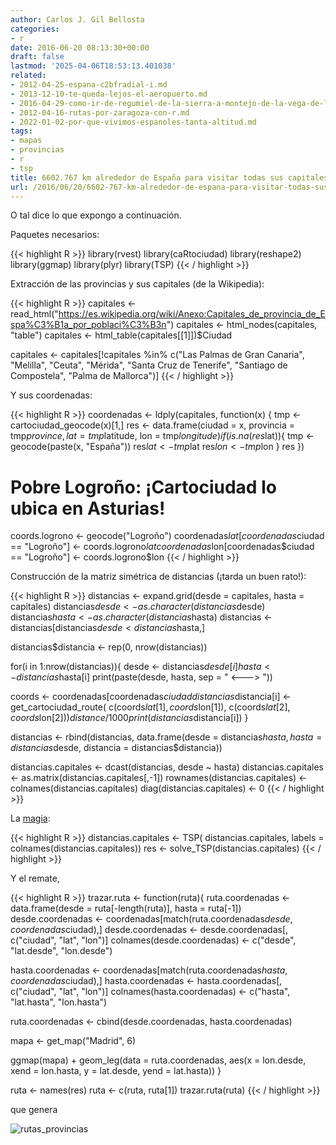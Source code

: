 ```yaml
---
author: Carlos J. Gil Bellosta
categories:
- r
date: 2016-06-20 08:13:30+00:00
draft: false
lastmod: '2025-04-06T18:53:13.401038'
related:
- 2012-04-25-espana-c2bfradial-i.md
- 2013-12-10-te-queda-lejos-el-aeropuerto.md
- 2016-04-29-como-ir-de-regumiel-de-la-sierra-a-montejo-de-la-vega-de-la-serrezuela.md
- 2012-04-16-rutas-por-zaragoza-con-r.md
- 2022-01-02-por-que-vivimos-espanoles-tanta-altitud.md
tags:
- mapas
- provincias
- r
- tsp
title: 6602.767 km alrededor de España para visitar todas sus capitales de provincia
url: /2016/06/20/6602-767-km-alrededor-de-espana-para-visitar-todas-sus-capitales-de-provincia/
---
```


O tal dice lo que expongo a continuación.

Paquetes necesarios:

{{< highlight R >}}
library(rvest)
library(caRtociudad)
library(reshape2)
library(ggmap)
library(plyr)
library(TSP)
{{< / highlight >}}


Extracción de las provincias y sus capitales (de la Wikipedia):


{{< highlight R >}}
capitales <- read_html("https://es.wikipedia.org/wiki/Anexo:Capitales_de_provincia_de_Espa%C3%B1a_por_poblaci%C3%B3n")
capitales <- html_nodes(capitales, "table")
capitales <- html_table(capitales[[1]])$Ciudad

capitales <- capitales[!capitales %in%
  c("Las Palmas de Gran Canaria",
    "Melilla", "Ceuta", "Mérida",
    "Santa Cruz de Tenerife",
    "Santiago de Compostela",
    "Palma de Mallorca")]
{{< / highlight >}}


Y sus coordenadas:


{{< highlight R >}}
coordenadas <- ldply(capitales, function(x) {
    tmp <- cartociudad_geocode(x)[1,]
    res <- data.frame(ciudad = x, provincia = tmp$province, lat = tmp$latitude, lon = tmp$longitude)
    if(is.na(res$lat)){
      tmp <- geocode(paste(x, "España"))
      res$lat <- tmp$lat
      res$lon <- tmp$lon
    }
    res
  })

# Pobre Logroño: ¡Cartociudad lo ubica en Asturias!
coords.logrono <- geocode("Logroño")
coordenadas$lat[coordenadas$ciudad == "Logroño"] <- coords.logrono$lat
coordenadas$lon[coordenadas$ciudad == "Logroño"] <- coords.logrono$lon
{{< / highlight >}}


Construcción de la matriz simétrica de distancias (¡tarda un buen rato!):


{{< highlight R >}}
distancias <- expand.grid(desde = capitales, hasta = capitales)
distancias$desde <- as.character(distancias$desde)
distancias$hasta <- as.character(distancias$hasta)
distancias <- distancias[distancias$desde < distancias$hasta,]

distancias$distancia <- rep(0, nrow(distancias))

for(i in 1:nrow(distancias)){
  desde <- distancias$desde[i]
  hasta <- distancias$hasta[i]
  print(paste(desde, hasta, sep = " <---> "))

  coords <- coordenadas[coordenadas$ciudad %in% c(desde, hasta),]
  distancias$distancia[i] <- get_cartociudad_route(
    c(coords$lat[1], coords$lon[1]),
    c(coords$lat[2], coords$lon[2]))$distance / 1000
  print(distancias$distancia[i])
}

distancias <- rbind(distancias,
  data.frame(desde = distancias$hasta,
  hasta = distancias$desde,
  distancia = distancias$distancia))


distancias.capitales <- dcast(distancias, desde ~ hasta)
distancias.capitales <- as.matrix(distancias.capitales[,-1])
rownames(distancias.capitales) <- colnames(distancias.capitales)
diag(distancias.capitales) <- 0
{{< / highlight >}}


La [magia](https://cran.r-project.org/web/packages/TSP/vignettes/TSP.pdf):


{{< highlight R >}}
distancias.capitales <- TSP(
  distancias.capitales,
  labels = colnames(distancias.capitales))
res <- solve_TSP(distancias.capitales)
{{< / highlight >}}


Y el remate,


{{< highlight R >}}
trazar.ruta <- function(ruta){
  ruta.coordenadas <- data.frame(desde = ruta[-length(ruta)], hasta = ruta[-1])
  desde.coordenadas <- coordenadas[match(ruta.coordenadas$desde, coordenadas$ciudad),]
  desde.coordenadas <- desde.coordenadas[, c("ciudad", "lat", "lon")]
  colnames(desde.coordenadas) <- c("desde", "lat.desde", "lon.desde")

  hasta.coordenadas <- coordenadas[match(ruta.coordenadas$hasta, coordenadas$ciudad),]
  hasta.coordenadas <- hasta.coordenadas[, c("ciudad", "lat", "lon")]
  colnames(hasta.coordenadas) <- c("hasta", "lat.hasta", "lon.hasta")

  ruta.coordenadas <- cbind(desde.coordenadas, hasta.coordenadas)

  mapa <- get_map("Madrid", 6)

  ggmap(mapa) + geom_leg(data = ruta.coordenadas, aes(x = lon.desde, xend = lon.hasta, y = lat.desde, yend = lat.hasta))
}

ruta <- names(res)
ruta <- c(ruta, ruta[1])
trazar.ruta(ruta)
{{< / highlight >}}


que genera

![rutas_provincias](/wp-uploads/2016/06/rutas_provincias.png#center)